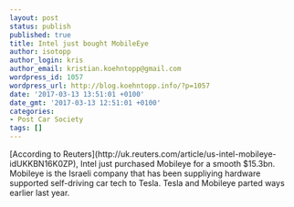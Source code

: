 ```yaml
---
layout: post
status: publish
published: true
title: Intel just bought MobileEye
author: isotopp
author_login: kris
author_email: kristian.koehntopp@gmail.com
wordpress_id: 1057
wordpress_url: http://blog.koehntopp.info/?p=1057
date: '2017-03-13 13:51:01 +0100'
date_gmt: '2017-03-13 12:51:01 +0100'
categories:
- Post Car Society
tags: []
---
```

<p>[According to Reuters](http://uk.reuters.com/article/us-intel-mobileye-idUKKBN16K0ZP), Intel just purchased Mobileye for a smooth $15.3bn. Mobileye is the Israeli company that has been suppliying hardware supported self-driving car tech to Tesla. Tesla and Mobileye parted ways earlier last year. &nbsp;</p>
